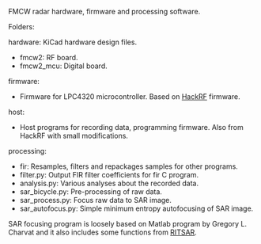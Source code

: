 
FMCW radar hardware, firmware and processing software.

Folders:

hardware: KiCad hardware design files.

- fmcw2: RF board.
- fmcw2_mcu: Digital board.

firmware: 
- Firmware for LPC4320 microcontroller. Based on [HackRF](https://github.com/mossmann/hackrf) firmware.

host: 
- Host programs for recording data, programming firmware. Also from HackRF with small modifications.

processing:
- fir: Resamples, filters and repackages samples for other programs.
- filter.py: Output FIR filter coefficients for fir C program.
- analysis.py: Various analyses about the recorded data.
- sar_bicycle.py: Pre-processing of raw data.
- sar_process.py: Focus raw data to SAR image.
- sar_autofocus.py: Simple minimum entropy autofocusing of SAR image.

SAR focusing program is loosely based on Matlab program by Gregory L. Charvat
and it also includes some functions from [RITSAR](https://github.com/dm6718/RITSAR).
